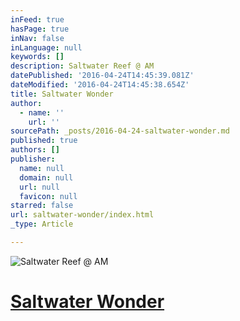 ```yaml
---
inFeed: true
hasPage: true
inNav: false
inLanguage: null
keywords: []
description: Saltwater Reef @ AM
datePublished: '2016-04-24T14:45:39.081Z'
dateModified: '2016-04-24T14:45:38.654Z'
title: Saltwater Wonder
author:
  - name: ''
    url: ''
sourcePath: _posts/2016-04-24-saltwater-wonder.md
published: true
authors: []
publisher:
  name: null
  domain: null
  url: null
  favicon: null
starred: false
url: saltwater-wonder/index.html
_type: Article

---
```

![Saltwater Reef @ AM](https://the-grid-user-content.s3-us-west-2.amazonaws.com/cf3e88c5-300f-4743-9b8f-fb46de396170.jpg)

# [Saltwater Wonder][0]

[0]: https://aquariamasters.gotpose.com/web/catalog/16923